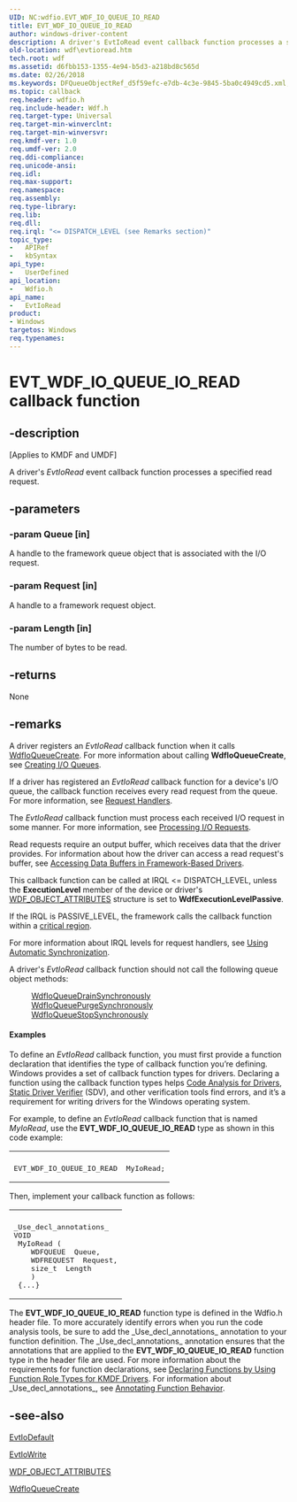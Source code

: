 ```yaml
---
UID: NC:wdfio.EVT_WDF_IO_QUEUE_IO_READ
title: EVT_WDF_IO_QUEUE_IO_READ
author: windows-driver-content
description: A driver's EvtIoRead event callback function processes a specified read request.
old-location: wdf\evtioread.htm
tech.root: wdf
ms.assetid: d6fbb153-1355-4e94-b5d3-a218bd8c565d
ms.date: 02/26/2018
ms.keywords: DFQueueObjectRef_d5f59efc-e7db-4c3e-9845-5ba0c4949cd5.xml, EVT_WDF_IO_QUEUE_IO_READ, EVT_WDF_IO_QUEUE_IO_READ callback, EvtIoRead, EvtIoRead callback function, kmdf.evtioread, wdf.evtioread, wdfio/EvtIoRead
ms.topic: callback
req.header: wdfio.h
req.include-header: Wdf.h
req.target-type: Universal
req.target-min-winverclnt: 
req.target-min-winversvr: 
req.kmdf-ver: 1.0
req.umdf-ver: 2.0
req.ddi-compliance: 
req.unicode-ansi: 
req.idl: 
req.max-support: 
req.namespace: 
req.assembly: 
req.type-library: 
req.lib: 
req.dll: 
req.irql: "<= DISPATCH_LEVEL (see Remarks section)"
topic_type:
-	APIRef
-	kbSyntax
api_type:
-	UserDefined
api_location:
-	Wdfio.h
api_name:
-	EvtIoRead
product:
- Windows
targetos: Windows
req.typenames: 
---
```


# EVT_WDF_IO_QUEUE_IO_READ callback function


## -description


<p class="CCE_Message">[Applies to KMDF and UMDF]</p>

A driver's <i>EvtIoRead</i> event callback function processes a specified read request.


## -parameters




### -param Queue [in]

A handle to the framework queue object that is associated with the I/O request.


### -param Request [in]

A handle to a framework request object.


### -param Length [in]

The number of bytes to be read.


## -returns



None




## -remarks



A driver registers an <i>EvtIoRead</i> callback function when it calls <a href="https://msdn.microsoft.com/library/windows/hardware/ff547401">WdfIoQueueCreate</a>. For more information about calling <b>WdfIoQueueCreate</b>, see  <a href="https://docs.microsoft.com/windows-hardware/drivers/wdf/creating-i-o-queues">Creating I/O Queues</a>.

If a driver has registered an <i>EvtIoRead</i> callback function for a device's I/O queue, the callback function receives every read request from the queue. For more information, see <a href="https://docs.microsoft.com/windows-hardware/drivers/wdf/request-handlers">Request Handlers</a>.

The <i>EvtIoRead</i> callback function must process each received I/O request in some manner. For more information, see <a href="https://msdn.microsoft.com/90b1cc51-da40-45c1-9d6c-57f637f474d9">Processing I/O Requests</a>.

Read requests require an output buffer, which receives data that the driver provides. For information about how the driver can access a read request's buffer, see <a href="https://docs.microsoft.com/windows-hardware/drivers/wdf/accessing-data-buffers-in-wdf-drivers">Accessing Data Buffers in Framework-Based Drivers</a>.

This callback function can be called at IRQL &lt;= DISPATCH_LEVEL, unless the <b>ExecutionLevel</b> member of the device or driver's <a href="https://msdn.microsoft.com/library/windows/hardware/ff552400">WDF_OBJECT_ATTRIBUTES</a> structure is set to <b>WdfExecutionLevelPassive</b>.

If the IRQL is PASSIVE_LEVEL, the framework calls the callback function within a <a href="https://msdn.microsoft.com/3781498a-45e9-4f24-8fd2-830eed61298c">critical region</a>.

For more information about IRQL levels for request handlers, see <a href="https://docs.microsoft.com/windows-hardware/drivers/wdf/using-automatic-synchronization">Using Automatic Synchronization</a>.

A driver's <i>EvtIoRead</i> callback function should not call the following queue object methods:<dl>
<dd>
<a href="https://msdn.microsoft.com/library/windows/hardware/ff547412">WdfIoQueueDrainSynchronously</a>
</dd>
<dd>
<a href="https://msdn.microsoft.com/library/windows/hardware/ff548449">WdfIoQueuePurgeSynchronously</a>
</dd>
<dd>
<a href="https://msdn.microsoft.com/library/windows/hardware/ff548489">WdfIoQueueStopSynchronously</a>
</dd>
</dl>



#### Examples

To define an <i>EvtIoRead</i> callback function, you must first provide a function declaration that identifies the type of callback function you’re defining. Windows provides a set of callback function types for drivers. Declaring a function using the callback function types helps <a href="https://msdn.microsoft.com/2F3549EF-B50F-455A-BDC7-1F67782B8DCA">Code Analysis for Drivers</a>, <a href="https://msdn.microsoft.com/74feeb16-387c-4796-987a-aff3fb79b556">Static Driver Verifier</a> (SDV), and other verification tools find errors, and it’s a requirement for writing drivers for the Windows operating system.

For example, to define an <i>EvtIoRead</i> callback function that is named <i>MyIoRead</i>, use the <b>EVT_WDF_IO_QUEUE_IO_READ</b> type as shown in this code example:

<div class="code"><span codelanguage=""><table>
<tr>
<th></th>
</tr>
<tr>
<td>
<pre>EVT_WDF_IO_QUEUE_IO_READ  MyIoRead;</pre>
</td>
</tr>
</table></span></div>
Then, implement your callback function as follows:

<div class="code"><span codelanguage=""><table>
<tr>
<th></th>
</tr>
<tr>
<td>
<pre>_Use_decl_annotations_
VOID
 MyIoRead (
    WDFQUEUE  Queue,
    WDFREQUEST  Request,
    size_t  Length
    )
 {...}</pre>
</td>
</tr>
</table></span></div>
The <b>EVT_WDF_IO_QUEUE_IO_READ</b> function type is defined in the Wdfio.h header file. To more accurately identify errors when you run the code analysis tools, be sure to add the _Use_decl_annotations_ annotation to your function definition. The _Use_decl_annotations_ annotation ensures that the annotations that are applied to the <b>EVT_WDF_IO_QUEUE_IO_READ</b> function type in the header file are used. For more information about the requirements for function declarations, see <a href="https://msdn.microsoft.com/73a408ba-0219-4fde-8dad-ca330e4e67c3">Declaring Functions by Using Function Role Types for KMDF Drivers</a>. For information about _Use_decl_annotations_, see <a href="https://msdn.microsoft.com/library/c0aa268d-6fa3-4ced-a8c6-f7652b152e61">Annotating Function Behavior</a>.




## -see-also




<a href="https://msdn.microsoft.com/0b834d01-5603-43e8-9b74-9292610cc06d">EvtIoDefault</a>



<a href="https://msdn.microsoft.com/5a0fa3b4-d020-4664-afa4-352573d4f079">EvtIoWrite</a>



<a href="https://msdn.microsoft.com/library/windows/hardware/ff552400">WDF_OBJECT_ATTRIBUTES</a>



<a href="https://msdn.microsoft.com/library/windows/hardware/ff547401">WdfIoQueueCreate</a>
 

 


